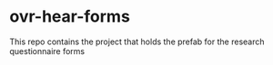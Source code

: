 # ovr-hear-forms
This repo contains the project that holds the prefab for the research questionnaire forms
